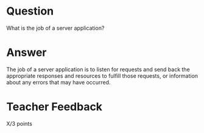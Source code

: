 # Question

What is the job of a server application?

# Answer
The job of a server application is to listen for requests and send back the appropriate responses and resources to fulfill those requests, or information about any errors that may have occurred.

# Teacher Feedback

X/3 points